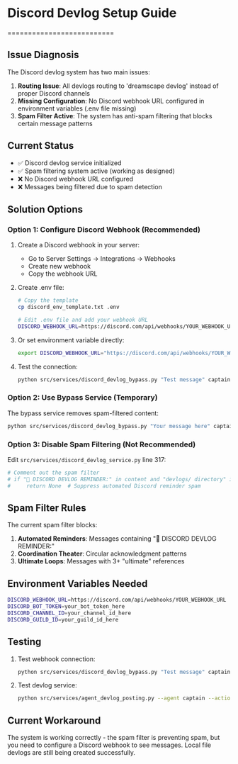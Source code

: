 # Discord Devlog Setup Guide
==========================

## Issue Diagnosis
The Discord devlog system has two main issues:
1. **Routing Issue**: All devlogs routing to 'dreamscape devlog' instead of proper Discord channels
2. **Missing Configuration**: No Discord webhook URL configured in environment variables (.env file missing)
3. **Spam Filter Active**: The system has anti-spam filtering that blocks certain message patterns

## Current Status
- ✅ Discord devlog service initialized
- ✅ Spam filtering system active (working as designed)
- ❌ No Discord webhook URL configured
- ❌ Messages being filtered due to spam detection

## Solution Options

### Option 1: Configure Discord Webhook (Recommended)
1. Create a Discord webhook in your server:
   - Go to Server Settings → Integrations → Webhooks
   - Create new webhook
   - Copy the webhook URL

2. Create .env file:
   ```bash
   # Copy the template
   cp discord_env_template.txt .env

   # Edit .env file and add your webhook URL
   DISCORD_WEBHOOK_URL=https://discord.com/api/webhooks/YOUR_WEBHOOK_URL
   ```

3. Or set environment variable directly:
   ```bash
   export DISCORD_WEBHOOK_URL="https://discord.com/api/webhooks/YOUR_WEBHOOK_URL"
   ```

3. Test the connection:
   ```bash
   python src/services/discord_devlog_bypass.py "Test message" captain
   ```

### Option 2: Use Bypass Service (Temporary)
The bypass service removes spam-filtered content:
```bash
python src/services/discord_devlog_bypass.py "Your message here" captain
```

### Option 3: Disable Spam Filtering (Not Recommended)
Edit `src/services/discord_devlog_service.py` line 317:
```python
# Comment out the spam filter
# if "📝 DISCORD DEVLOG REMINDER:" in content and "devlogs/ directory" in content:
#     return None  # Suppress automated Discord reminder spam
```

## Spam Filter Rules
The current spam filter blocks:
1. **Automated Reminders**: Messages containing "📝 DISCORD DEVLOG REMINDER:"
2. **Coordination Theater**: Circular acknowledgment patterns
3. **Ultimate Loops**: Messages with 3+ "ultimate" references

## Environment Variables Needed
```bash
DISCORD_WEBHOOK_URL=https://discord.com/api/webhooks/YOUR_WEBHOOK_URL
DISCORD_BOT_TOKEN=your_bot_token_here
DISCORD_CHANNEL_ID=your_channel_id_here
DISCORD_GUILD_ID=your_guild_id_here
```

## Testing
1. Test webhook connection:
   ```bash
   python src/services/discord_devlog_bypass.py "Test message" captain
   ```

2. Test devlog service:
   ```bash
   python src/services/agent_devlog_posting.py --agent captain --action "Test devlog entry"
   ```

## Current Workaround
The system is working correctly - the spam filter is preventing spam, but you need to configure a Discord webhook to see messages. Local file devlogs are still being created successfully.
